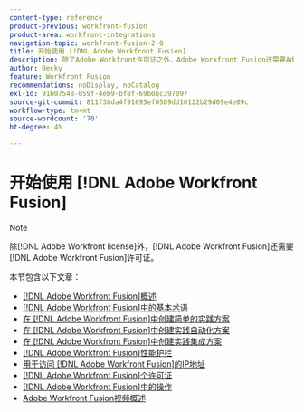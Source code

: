```yaml
---
content-type: reference
product-previous: workfront-fusion
product-area: workfront-integrations
navigation-topic: workfront-fusion-2-0
title: 开始使用 [!DNL Adobe Workfront Fusion]
description: 除了Adobe Workfront许可证之外，Adobe Workfront Fusion还需要Adobe Workfront Fusion许可证。
author: Becky
feature: Workfront Fusion
recommendations: noDisplay, noCatalog
exl-id: 91b07548-059f-4eb9-bf8f-69b0bc397097
source-git-commit: 811f38da4f91695ef0589dd10122b29d09e4e09c
workflow-type: tm+mt
source-wordcount: '70'
ht-degree: 4%

---
```


# 开始使用 [!DNL Adobe Workfront Fusion]

>[!NOTE]
>
>除[!DNL Adobe Workfront license]外，[!DNL Adobe Workfront Fusion]还需要[!DNL Adobe Workfront Fusion]许可证。

本节包含以下文章：

* [[!DNL Adobe Workfront Fusion]概述](../../workfront-fusion/get-started/workfront-fusion-overview.md)
* [ [!DNL Adobe Workfront Fusion]中的基本术语](../../workfront-fusion/get-started/basic-terms.md)
* [在 [!DNL Adobe Workfront Fusion]中创建简单的实践方案](/help/quicksilver/workfront-fusion/get-started/build-practice-scenarios/create-practice-scenarios.md)
* [在 [!DNL Adobe Workfront Fusion]中创建实践自动化方案](../../workfront-fusion/get-started/create-a-practice-automation-scenario.md)
* [在 [!DNL Adobe Workfront Fusion]中创建实践集成方案](../../workfront-fusion/get-started/create-a-practice-scenario.md)
* [[!DNL Adobe Workfront Fusion]性能护栏](../../workfront-fusion/get-started/fusion-performance-guardrails.md)
* [用于访问 [!DNL Adobe Workfront Fusion]的IP地址](../../workfront-fusion/get-started/ip-addresses-for-fusion.md)
* [[!DNL Adobe Workfront Fusion]个许可证](../../workfront-fusion/get-started/license-automation-vs-integration.md)
* [ [!DNL Adobe Workfront Fusion]中的操作](../../workfront-fusion/get-started/operations-in-workfront-fusion.md)
* [Adobe Workfront Fusion视频概述](/help/quicksilver/workfront-fusion/get-started/fusion-basics-videos.md)
